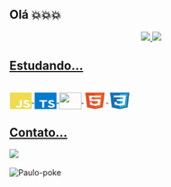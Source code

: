 ## Olá 💥💥💥
<div align="center">
  <a href="https://github.com/pauloarantesmachado">
  <img height="180px" src="https://github-readme-stats.vercel.app/api?username=pauloarantesmachado&show_icons=true&theme=dark&include_all_commits=true&count_private=true"/>
  <img height="180px" src="https://github-readme-stats.vercel.app/api/top-langs/?username=pauloarantesmachado&layout=compact&langs_count=7&theme=dark"/>
</div>

## Estudando...
<div style="display: inline_block"><br>
  <img align="center" alt="Paulo-Js" height="30" width="40" src="https://raw.githubusercontent.com/devicons/devicon/master/icons/javascript/javascript-plain.svg">
  <img align="center" alt="Paulo-Ts" height="30" width="40" src="https://raw.githubusercontent.com/devicons/devicon/master/icons/typescript/typescript-plain.svg">
   <img align="center" height="30" width="40" src="https://cdn.jsdelivr.net/gh/devicons/devicon/icons/angularjs/angularjs-original.svg">
  <img align="center" alt="Paulo-HTML" height="30" width="40" src="https://raw.githubusercontent.com/devicons/devicon/master/icons/html5/html5-original.svg">
  <img align="center" alt="Paulo-CSS" height="30" width="40" src="https://raw.githubusercontent.com/devicons/devicon/master/icons/css3/css3-original.svg">
</div>

## Contato...
<div>
  
 
  <a href="https://www.linkedin.com/feed/?trk=sem-ga_campid%3D12619604102_asid%3D122510713320_crid%3D509739556283_kw%3Dlikedin_d%3Dc_tid%3Dkwd-2694945982_n%3Dg_mt%3Dp_geo%3D9074180_slid%3D"><img src="https://img.shields.io/badge/-LinkedIn-%230077B5?style=for-the-badge&logo=linkedin&logoColor=white" target="_blank"></a>
</div>

<div>
<img src="https://pa1.narvii.com/6524/ccf23d595525079d4f9b33e8d696267f9a59e15d_hq.gif" alt="Paulo-poke" height="229" width="320">
</div>


